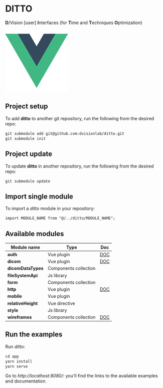 # DITTO

**D**/Vision [user] **I**nterfaces (for **T**ime and **T**echniques **O**ptimization)

![image info](./app/src/assets/logo.png)

## Project setup

To add **ditto** to another git repository, run the following from the desired repo:

```
git submodule add git@github.com:dvisionlab/ditto.git
git submodule init
```

## Project update

To update **ditto** in another repository, run the following from the desired repo:

```
git submodule update
```

## Import single module

To import a _ditto_ module in your repository:

```
import MODULE_NAME from "@/../ditto/MODULE_NAME";
```

## Available modules

| Module name        | Type                  | Doc                                       |
| ------------------ | --------------------- | ----------------------------------------- |
| **auth**           | Vue plugin            | [DOC](./app/library/auth/README.md)       |
| **dicom**          | Vue plugin            | [DOC](./app/library/dicom/README.md)      |
| **dicomDataTypes** | Components collection |                                           |
| **fileSystemApi**  | Js library            |                                           |
| **form**           | Components collection |                                           |
| **http**           | Vue plugin            | [DOC](./app/library/http/README.md)       |
| **mobile**         | Vue plugin            |                                           |
| **relativeHeight** | Vue directive         |                                           |
| **style**          | Js library            |                                           |
| **wireframes**     | Components collection | [DOC](./app/library/wireframes/README.md) |

## Run the examples

Run _ditto_:

```
cd app
yarn install
yarn serve
```

Go to _http://localhost:8080/_: you'll find the links to the available examples and documentation.
